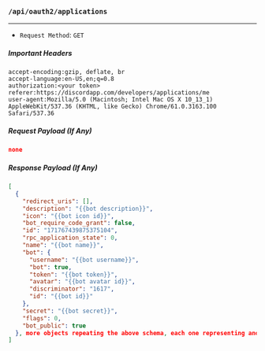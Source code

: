 ### `/api/oauth2/applications`
------

* `Request Method`: `GET`

##### Important Headers
```
accept-encoding:gzip, deflate, br
accept-language:en-US,en;q=0.8
authorization:<your token>
referer:https://discordapp.com/developers/applications/me
user-agent:Mozilla/5.0 (Macintosh; Intel Mac OS X 10_13_1) AppleWebKit/537.36 (KHTML, like Gecko) Chrome/61.0.3163.100 Safari/537.36
```

##### Request Payload (If Any)
```json
none
```

##### Response Payload (If Any)
```json
[
  {
    "redirect_uris": [],
    "description": "{{bot description}}",
    "icon": "{{bot icon id}}",
    "bot_require_code_grant": false,
    "id": "171767439875375104",
    "rpc_application_state": 0,
    "name": "{{bot name}}",
    "bot": {
      "username": "{{bot username}}",
      "bot": true,
      "token": "{{bot token}}",
      "avatar": "{{bot avatar id}}",
      "discriminator": "1617",
      "id": "{{bot id}}"
    },
    "secret": "{{bot secret}}",
    "flags": 0,
    "bot_public": true
  }, more objects repeating the above schema, each one representing another bot the user owns
]
```

